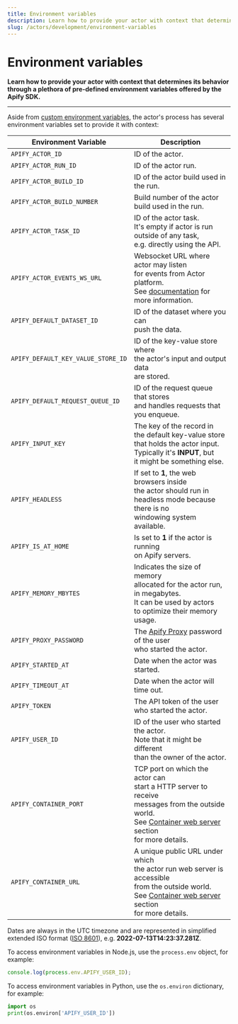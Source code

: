 ```yaml
---
title: Environment variables
description: Learn how to provide your actor with context that determines its behavior through a plethora of pre-defined environment variables offered by the Apify SDK.
slug: /actors/development/environment-variables
---
```


# [](#environment-variables) Environment variables

**Learn how to provide your actor with context that determines its behavior through a plethora of pre-defined environment variables offered by the Apify SDK.**

---

Aside from [custom environment variables](./source_code.md), the actor's process has several environment variables set to provide it with context:

| Environment Variable               | Description                                                                                                                                                                                                                |
|------------------------------------|----------------------------------------------------------------------------------------------------------------------------------------------------------------------------------------------------------------------------|
| `APIFY_ACTOR_ID`                   | ID of the actor.                                                                                                                                                                                                           |
| `APIFY_ACTOR_RUN_ID`               | ID of the actor run.                                                                                                                                                                                                       |
| `APIFY_ACTOR_BUILD_ID`             | ID of the actor build used in the run.                                                                                                                                                                                     |
| `APIFY_ACTOR_BUILD_NUMBER`         | Build number of the actor build used in the run.                                                                                                                                                                           |
| `APIFY_ACTOR_TASK_ID`              | ID of the actor task. <br/>It's empty if actor is run outside of any task, <br/>e.g. directly using the API.                                                                                                               |
| `APIFY_ACTOR_EVENTS_WS_URL`        | Websocket URL where actor may listen <br/>for events from Actor platform. <br/>See [documentation](https://sdk.apify.com/api/apify/class/PlatformEventManager) for more information.                                       |
| `APIFY_DEFAULT_DATASET_ID`         | ID of the dataset where you can <br/>push the data.                                                                                                                                                                        |
| `APIFY_DEFAULT_KEY_VALUE_STORE_ID` | ID of the key-value store where <br/>the actor's input and output data <br/>are stored.                                                                                                                                    |
| `APIFY_DEFAULT_REQUEST_QUEUE_ID`   | ID of the request queue that stores <br/>and handles requests that you enqueue.                                                                                                                                            |
| `APIFY_INPUT_KEY`                  | The key of the record in <br/>the default key-value store <br/>that holds the actor input. <br/>Typically it's **INPUT**, but <br/>it might be something else.                                                             |
| `APIFY_HEADLESS`                   | If set to **1**, the web browsers inside <br/>the actor should run in <br/>headless mode because there is no <br/>windowing system available.                                                                              |
| `APIFY_IS_AT_HOME`                 | Is set to **1** if the actor is running <br/>on Apify servers.                                                                                                                                                             |
| `APIFY_MEMORY_MBYTES`              | Indicates the size of memory <br/>allocated for the actor run, <br/>in megabytes. <br/>It can be used by actors <br/>to optimize their memory usage.                                                                       |
| `APIFY_PROXY_PASSWORD`             | The [Apify Proxy](/sources/proxy) password of the user <br/>who started the actor.                                                                                                                                            |
| `APIFY_STARTED_AT`                 | Date when the actor was started.                                                                                                                                                                                           |
| `APIFY_TIMEOUT_AT`                 | Date when the actor will time out.                                                                                                                                                                                         |
| `APIFY_TOKEN`                      | The API token of the user <br/>who started the actor.                                                                                                                                                                      |
| `APIFY_USER_ID`                    | ID of the user who started the actor. <br/>Note that it might be different <br/>than the owner of the actor.                                                                                                               |
| `APIFY_CONTAINER_PORT`             | TCP port on which the actor can <br/>start a HTTP server to receive <br/>messages from the outside world. <br/>See [Container web server](../running/index.md) section <br/>for more details. |
| `APIFY_CONTAINER_URL`              | A unique public URL under which <br/>the actor run web server is accessible <br/>from the outside world. <br/>See [Container web server](../running/index.md) section <br/>for more details.  |


Dates are always in the UTC timezone and are represented in simplified extended ISO format ([ISO 8601](https://en.wikipedia.org/wiki/ISO_8601)), e.g. **2022-07-13T14:23:37.281Z**.

To access environment variables in Node.js, use the `process.env` object, for example:

```js
console.log(process.env.APIFY_USER_ID);
```

To access environment variables in Python, use the `os.environ` dictionary, for example:

```python
import os
print(os.environ['APIFY_USER_ID'])
```
